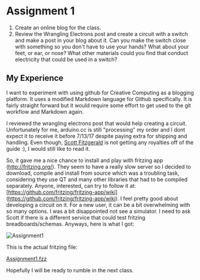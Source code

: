# Assignment 1
1. Create an online blog for the class.
2. Review the Wrangling Electrons post and create a circuit with a switch and make a post in your blog about it. Can you make the switch close with something so you don't have to use your hands? What about your feet, or ear, or nose? What other materials could you find that conduct electricity that could be used in a switch?

## My Experience
I want to experiment with using github for Creative Computing as a blogging platform. It uses a modified Markdown language for Github specifically. It is fairly straight forward but it would require some effort to get used to the git workflow and Markdown again.

I reviewed the wrangling electrons post that would help creating a circuit. Unfortunately for me, arduino.cc is still "processing" my order and I dont expect it to receive it before 7/13/17 despite paying extra for shipping and handling. Even though, [Scott Fitzgerald](https://shfitz.gitbooks.io/creative-computing-summer-2017) is not getting any royalties off of the guide :), I would still like to read it. 

So, it gave me a nice chance to install and play with fritzing app (http://fritzing.org/). They seem to have a really slow server so I decided to download, compile and install from source which was a troubling task, considering they use QT and many other libraries that had to be compiled separately. Anyone, interested, can try to follow it at: [https://github.com/fritzing/fritzing-app/wiki] (https://github.com/fritzing/fritzing-app/wiki). I feel pretty good about developing a circuit on it. For a new user, it can be a bit overwhelming with so many options. I was a bit disappointed not see a simulator. I need to ask Scott if there is a different service that could test fritzing breadboards/schemas. Anyways, here is what I got:

![Assignment1](Summer2017-CreativeComputing/Assignment1/Assignment1.png?raw=true)

This is the actual fritzing file:

[Assignment1.fzz](Summer2017-CreativeComputing/Assignment1/Assignment1.fzz)

Hopefully I will be ready to rumble in the next class.

